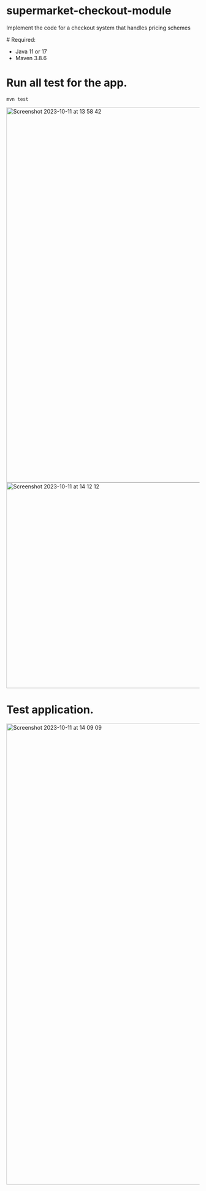 # supermarket-checkout-module
Implement the code for a checkout system that handles pricing schemes 

# Required:
 - Java 11 or 17
 - Maven 3.8.6

# Run all test for the app.

    mvn test

<img width="977" alt="Screenshot 2023-10-11 at 13 58 42" src="https://github.com/lebronjamesuit/supermarket-checkout-module/assets/11584601/7030531f-382a-4841-9bde-4bdbc542d3f3">

<img width="536" alt="Screenshot 2023-10-11 at 14 12 12" src="https://github.com/lebronjamesuit/supermarket-checkout-module/assets/11584601/63e766db-abe7-416b-9270-296d97241d19">


# Test application.

<img width="1201" alt="Screenshot 2023-10-11 at 14 09 09" src="https://github.com/lebronjamesuit/supermarket-checkout-module/assets/11584601/440dfb3c-77d8-44f6-ba8d-2347b3a274ce">

